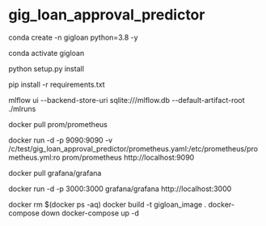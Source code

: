 # gig_loan_approval_predictor

conda create -n gigloan python=3.8 -y

conda activate gigloan

python setup.py install

pip install -r requirements.txt

mlflow ui --backend-store-uri sqlite:///mlflow.db --default-artifact-root ./mlruns

docker pull prom/prometheus

docker run -d -p 9090:9090 -v /c/test/gig_loan_approval_predictor/prometheus.yaml:/etc/prometheus/prometheus.yml:ro prom/prometheus
http://localhost:9090

docker pull grafana/grafana

docker run -d -p 3000:3000 grafana/grafana
http://localhost:3000

docker rm $(docker ps -aq)
docker build -t gigloan_image .
docker-compose down
docker-compose up -d